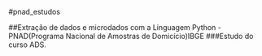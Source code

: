 #pnad_estudos

##Extração de dados e microdados com a Linguagem Python - PNAD(Programa Nacional de Amostras de Domicício)IBGE
###Estudo do curso ADS.
